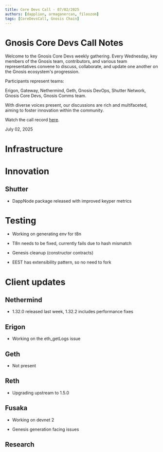 ```yaml
---
title: Core Devs Call - 07/02/2025
authors: [dapplion, armaganercan, filoozom]
tags: [CoreDevsCall, Gnosis Chain]
---
```


# Gnosis Core Devs Call Notes

Welcome to the Gnosis Core Devs weekly gathering. Every Wednesday, key members of the Gnosis team, contributors, and various team representatives convene to discuss, collaborate, and update one another on the Gnosis ecosystem's progression.

Participants represent teams:

Erigon, Gateway, Nethermind, Geth, Gnosis DevOps, Shutter Network, Gnosis Core Devs, Gnosis Comms team.

With diverse voices present, our discussions are rich and multifaceted, aiming to foster innovation within the community.

Watch the call record [here](https://youtu.be/-H6imNM5JJY).

July 02, 2025

# Infrastructure

# Innovation

## Shutter

* DappNode package released with improved keyper metrics


# Testing

* Working on generating env for t8n

* T8n needs to be fixed, currently fails due to hash mismatch

* Genesis cleanup (constructor contracts)

* EEST has extensibility pattern, so no need to fork

# Client updates

## Nethermind

* 1.32.0 released last week, 1.32.2 includes performance fixes

## Erigon

* Working on the eth_getLogs issue

## Geth

* Not present


## Reth

* Upgrading upstream to 1.5.0


## Fusaka

* Working on devnet 2

* Genesis generation facing issues

## Research
